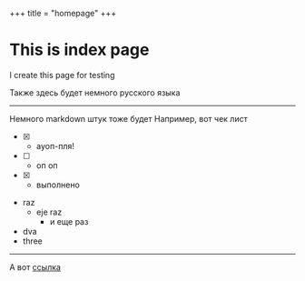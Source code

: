 +++
title = "homepage"
+++

# This is index page
I create this page for testing

Также здесь будет немного русского языка

---

Немного markdown штук тоже будет
Например, вот чек лист
- [x] - ауоп-пля!
- [ ] - оп оп
- [x] - выполнено

- raz
    - eje raz
        - и еще раз
- dva
- three

---

А вот [ссылка](https://google.com)
